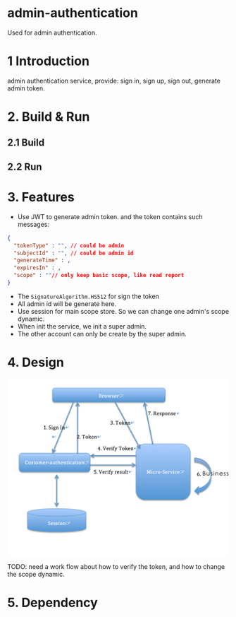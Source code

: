# admin-authentication
Used for admin authentication.

# 1 Introduction
admin authentication service, provide: sign in, sign up, sign out, generate admin token.

# 2. Build & Run
## 2.1 Build
## 2.2 Run

# 3. Features
- Use JWT to generate admin token. and the token contains such messages:
```Json
{
  "tokenType" : "", // could be admin
  "subjectId" : "", // could be admin id
  "generateTime" : ,
  "expiresIn" : ,
  "scope" : ""// only keep basic scope, like read report
}
```
- The `SignatureAlgorithm.HS512` for sign the token
- All admin id will be generate here.
- Use session for main scope store. So we can change one admin's scope dynamic.
- When init the service, we init a super admin.
- The other account can only be create by the super admin.

# 4. Design
![image](./doc/resource/auth-work-flow.png)

TODO: need a work flow about how to verify the token, and how to change the scope dynamic.

# 5. Dependency




